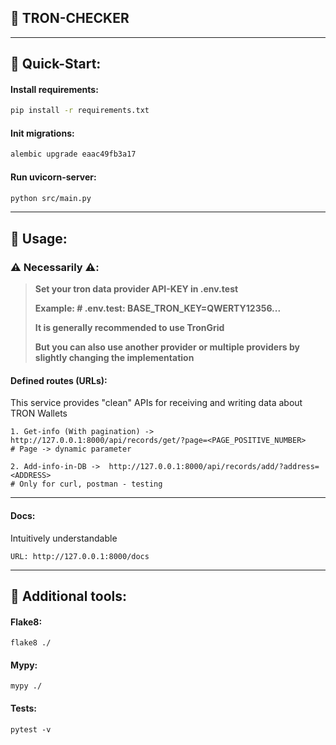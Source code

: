 🔶 TRON-CHECKER
---
---

## 🔹 Quick-Start:

#### Install requirements:

```bash
pip install -r requirements.txt
```

#### Init migrations:

```bash
alembic upgrade eaac49fb3a17
```

#### Run uvicorn-server:

```bash
python src/main.py
```

---

## 🔹 Usage:

### ⚠️ Necessarily ⚠️:

> **Set your tron data provider API-KEY in .env.test**
> 
> **Example: # .env.test: BASE_TRON_KEY=QWERTY12356...**
> 
> **It is generally recommended to use TronGrid**
> 
> **But you can also use another provider or multiple providers by slightly changing the implementation**

#### Defined routes (URLs):

This service provides "clean" APIs for receiving and writing data about TRON Wallets

```
1. Get-info (With pagination) -> http://127.0.0.1:8000/api/records/get/?page=<PAGE_POSITIVE_NUMBER>
# Page -> dynamic parameter

2. Add-info-in-DB ->  http://127.0.0.1:8000/api/records/add/?address=<ADDRESS>
# Only for curl, postman - testing
```

---

#### Docs:

Intuitively understandable

```
URL: http://127.0.0.1:8000/docs
```

---

## 🔹 Additional tools:

#### Flake8:

```shell
flake8 ./
```

#### Mypy:

```shell
mypy ./
```

#### Tests:

```shell
pytest -v
```